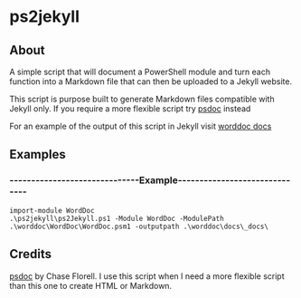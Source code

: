 # ps2jekyll

## About

A simple script that will document a PowerShell module and turn each function into a Markdown file that can then be uploaded to a Jekyll website. 

This script is purpose built to generate Markdown files compatible with Jekyll only. If you require a more flexible script try [psdoc](https://github.com/ChaseFlorell/psDoc/) instead

For an example of the output of this script in Jekyll visit [worddoc docs](https://shanehoey.github.io/worddoc/docs/)

## Examples

### ------------------------------Example------------------------------

``` 
import-module WordDoc 
.\ps2jekyll\ps2Jekyll.ps1 -Module WordDoc -ModulePath .\worddoc\WordDoc\WordDoc.psm1 -outputpath .\worddoc\docs\_docs\
```

## Credits

[psdoc](https://github.com/ChaseFlorell/psDoc/) by Chase Florell. I use this script when I need a more flexible script than this one to create HTML or Markdown. 
